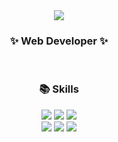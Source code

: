 <div align=center>
	<img src="https://capsule-render.vercel.app/api?type=waving&color=auto&height=200&section=header&text=Yegyeong%20Github!&fontSize=90" />	
</div>

<div align=center>
	<h3>✨ Web Developer ✨</h3>
</div><br>

<div align=center>
  <h3>📚 Skills</h3>
</div>

<div align=center>
  <img src="https://img.shields.io/badge/Python-3776AB?style=flat&logo=Python&logoColor=white" />
  <img src="https://img.shields.io/badge/Django-092E20?style=flat&logo=Django&logoColor=white" />
	<img src="https://img.shields.io/badge/Java-007396?style=flat&logo=Conda-Forge&logoColor=white" />
  <br>
	<img src="https://img.shields.io/badge/HTML5-E34F26?style=flat&logo=HTML5&logoColor=white" />
	<img src="https://img.shields.io/badge/CSS3-1572B6?style=flat&logo=CSS3&logoColor=white" />
	<img src="https://img.shields.io/badge/MySQL-4479A1?style=flat&logo=MySQL&logoColor=white" />
</div>
